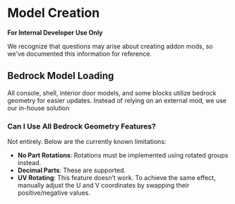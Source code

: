 # Model Creation

**For Internal Developer Use Only**

We recognize that questions may arise about creating addon mods, so we've documented this information for reference.

## Bedrock Model Loading

All console, shell, interior door models, and some blocks utilize bedrock geometry for easier updates. Instead of relying on an external mod, we use our in-house solution

### Can I Use All Bedrock Geometry Features?

Not entirely. Below are the currently known limitations:

- **No Part Rotations**: Rotations must be implemented using rotated groups instead.
- **Decimal Parts**: These are supported.
- **UV Rotating**: This feature doesn’t work. To achieve the same effect, manually adjust the U and V coordinates by swapping their positive/negative values.